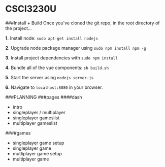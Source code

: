 # CSCI3230U
###Install + Build
Once you've cloned the git repo, in the root directory of the project...

**1.** Install node: `sudo apt-get install nodejs`

**2.** Upgrade node package manager using `sudo npm install npm -g`

**3.** Install project dependencies with `sudo npm install`

**4.** Bundle all of the vue components: `sh build.sh`

**5.** Start the server using `nodejs server.js`

**6.** Navigate to `localhost:8080` in your browser.

###PLANNING
###pages
####dash
* intro
* singleplayer / multiplayer
* singleplayer gameslist
* multiplayer gameslist

####games
* singleplayer game setup
* singleplayer game
* mutliplayer game setup
* multiplayer game
